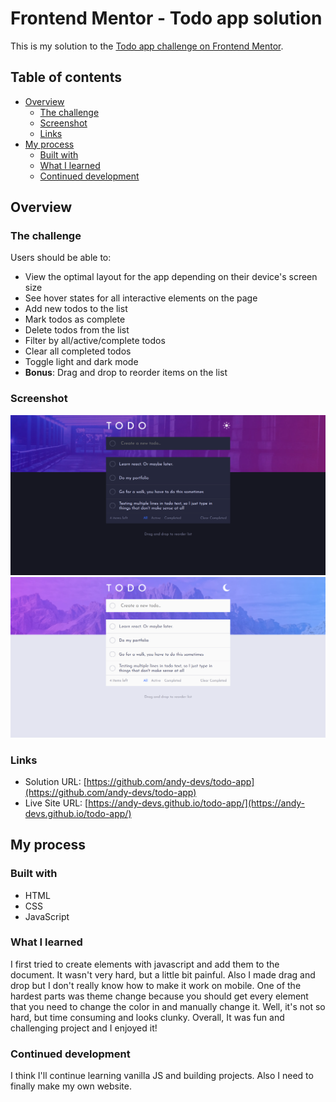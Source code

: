 # Frontend Mentor - Todo app solution

This is my solution to the [Todo app challenge on Frontend Mentor](https://www.frontendmentor.io/challenges/todo-app-Su1_KokOW).

## Table of contents

-   [Overview](#overview)
    -   [The challenge](#the-challenge)
    -   [Screenshot](#screenshot)
    -   [Links](#links)
-   [My process](#my-process)
    -   [Built with](#built-with)
    -   [What I learned](#what-i-learned)
    -   [Continued development](#continued-development)

## Overview

### The challenge

Users should be able to:

-   View the optimal layout for the app depending on their device's screen size
-   See hover states for all interactive elements on the page
-   Add new todos to the list
-   Mark todos as complete
-   Delete todos from the list
-   Filter by all/active/complete todos
-   Clear all completed todos
-   Toggle light and dark mode
-   **Bonus**: Drag and drop to reorder items on the list

### Screenshot

![Dark Theme Screenshot](/images/Screenshot_Dark.png)
![Light Theme Screenshot](/images/Screenshot_Light.png)

### Links

-   Solution URL: [https://github.com/andy-devs/todo-app](https://github.com/andy-devs/todo-app)
-   Live Site URL: [https://andy-devs.github.io/todo-app/](https://andy-devs.github.io/todo-app/)

## My process

### Built with

-   HTML
-   CSS
-   JavaScript

### What I learned

I first tried to create elements with javascript and add them to the document. It wasn't very hard, but a little bit painful. Also I made drag and drop but I don't really know how to make it work on mobile. One of the hardest parts was theme change because you should get every element that you need to change the color in and manually change it. Well, it's not so hard, but time consuming and looks clunky. Overall, It was fun and challenging project and I enjoyed it!

### Continued development

I think I'll continue learning vanilla JS and building projects. Also I need to finally make my own website.
